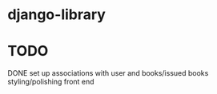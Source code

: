 # django-library
# TODO
DONE set up associations with user and books/issued books
styling/polishing front end